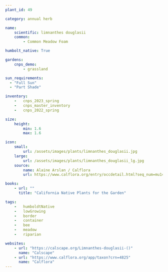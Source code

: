 ```yaml
---
plant_id: 49

category: annual herb

name: 
    scientific: limnanthes douglasii
    common: 
        - Common Meadow Foam

humbolt_native: True

gardens: 
    cnps_demo:
        - grassland

sun_requirements:
  - "Full Sun"
  - "Part Shade"

inventory: 
    -   cnps_2023_spring
    -   cnps_master_inventory
    -   cnps_2022_spring

size:
    height: 
        min: 1.6
        max: 1.6

icon: 
    small: 
        url: /assets/images/plants/limnanthes_douglasii.jpg
    large: 
        url: /assets/images/plants/limnanthes_douglasii_lg.jpg
    source: 
        name: Alaine Arslan / Calflora
        url: https://www.calflora.org/entry/occdetail.html?seq_num=mu14104 

books:
    - url: ""
      title: "California Native Plants for the Garden"

tags:  
    -   humboldtNative
    -   lowGrowing
    -   border
    -   container
    -   bee
    -   meadow
    -   riparian

websites:
    - url: "https://calscape.org/Limnanthes-douglasii-()"
      name: "Calscape"
    - url: "https://www.calflora.org/app/taxon?crn=4825"
      name: "Calflora"
---
```


